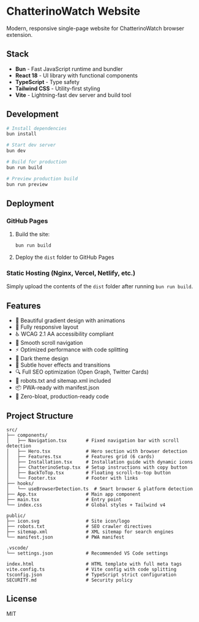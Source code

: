 # ChatterinoWatch Website

Modern, responsive single-page website for ChatterinoWatch browser extension.

## Stack

- **Bun** - Fast JavaScript runtime and bundler
- **React 18** - UI library with functional components
- **TypeScript** - Type safety
- **Tailwind CSS** - Utility-first styling
- **Vite** - Lightning-fast dev server and build tool

## Development

```bash
# Install dependencies
bun install

# Start dev server
bun dev

# Build for production
bun run build

# Preview production build
bun run preview
```

## Deployment

### GitHub Pages

1. Build the site:

   ```bash
   bun run build
   ```

2. Deploy the `dist` folder to GitHub Pages

### Static Hosting (Nginx, Vercel, Netlify, etc.)

Simply upload the contents of the `dist` folder after running `bun run build`.

## Features

- 🎨 Beautiful gradient design with animations
- 📱 Fully responsive layout
- ♿ WCAG 2.1 AA accessibility compliant
- 🎯 Smooth scroll navigation
- ⚡ Optimized performance with code splitting
- 🌙 Dark theme design
- 💫 Subtle hover effects and transitions
- 🔍 Full SEO optimization (Open Graph, Twitter Cards)
- 🤖 robots.txt and sitemap.xml included
- 📦 PWA-ready with manifest.json
- 🚀 Zero-bloat, production-ready code

## Project Structure

```
src/
├── components/
│   ├── Navigation.tsx       # Fixed navigation bar with scroll detection
│   ├── Hero.tsx             # Hero section with browser detection
│   ├── Features.tsx         # Features grid (6 cards)
│   ├── Installation.tsx     # Installation guide with dynamic icons
│   ├── ChatterinoSetup.tsx  # Setup instructions with copy button
│   ├── BackToTop.tsx        # Floating scroll-to-top button
│   └── Footer.tsx           # Footer with links
├── hooks/
│   └── useBrowserDetection.ts  # Smart browser & platform detection
├── App.tsx                  # Main app component
├── main.tsx                 # Entry point
└── index.css                # Global styles + Tailwind v4

public/
├── icon.svg                 # Site icon/logo
├── robots.txt               # SEO crawler directives
├── sitemap.xml              # XML sitemap for search engines
└── manifest.json            # PWA manifest

.vscode/
└── settings.json            # Recommended VS Code settings

index.html                   # HTML template with full meta tags
vite.config.ts               # Vite config with code splitting
tsconfig.json                # TypeScript strict configuration
SECURITY.md                  # Security policy
```

## License

MIT
